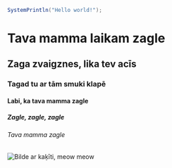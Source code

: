 ``` Java
SystemPrintln("Hello world!");
```


# Tava mamma laikam zagle
## Zaga zvaigznes, lika tev acīs
### Tagad tu ar tām smuki klapē
#### Labi, ka tava mamma zagle
##### Zagle, zagle, zagle
###### Tava mamma zagle

![Bilde ar kaķīti, meow meow](https://i.jauns.lv/t/2017/05/30/1154591/660x471.jpg?v=1496145201)

